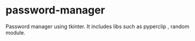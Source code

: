 # password-manager

Password manager using tkinter. It includes libs such as pyperclip , random module.
